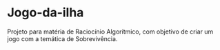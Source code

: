 # Jogo-da-ilha
Projeto para matéria de Raciocínio Algorítmico, com objetivo de criar um jogo com a temática de Sobrevivência.
